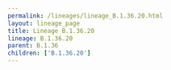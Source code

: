 ```yaml
---
permalink: /lineages/lineage_B.1.36.20.html
layout: lineage_page
title: Lineage B.1.36.20
lineage: B.1.36.20
parent: B.1.36
children: ['B.1.36.20']
---
```

